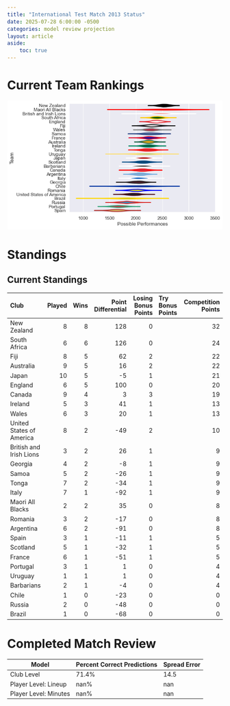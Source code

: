```yaml
---  
title: "International Test Match 2013 Status"  
date: 2025-07-28 6:00:00 -0500  
categories: model review projection  
layout: article  
aside:  
    toc: true  
---
```

# Current Team Rankings


![Club Rankings](plots/rankings_International_Test_Match_2013.png)
# Standings

## Current Standings


| Club                     |   Played |   Wins |   Point Differential |   Losing Bonus Points | Try Bonus Points   |   Competition Points |
|:-------------------------|---------:|-------:|---------------------:|----------------------:|:-------------------|---------------------:|
| New Zealand              |        8 |      8 |                  128 |                     0 |                    |                   32 |
| South Africa             |        6 |      6 |                  126 |                     0 |                    |                   24 |
| Fiji                     |        8 |      5 |                   62 |                     2 |                    |                   22 |
| Australia                |        9 |      5 |                   16 |                     2 |                    |                   22 |
| Japan                    |       10 |      5 |                   -5 |                     1 |                    |                   21 |
| England                  |        6 |      5 |                  100 |                     0 |                    |                   20 |
| Canada                   |        9 |      4 |                    3 |                     3 |                    |                   19 |
| Ireland                  |        5 |      3 |                   41 |                     1 |                    |                   13 |
| Wales                    |        6 |      3 |                   20 |                     1 |                    |                   13 |
| United States of America |        8 |      2 |                  -49 |                     2 |                    |                   10 |
| British and Irish Lions  |        3 |      2 |                   26 |                     1 |                    |                    9 |
| Georgia                  |        4 |      2 |                   -8 |                     1 |                    |                    9 |
| Samoa                    |        5 |      2 |                  -26 |                     1 |                    |                    9 |
| Tonga                    |        7 |      2 |                  -34 |                     1 |                    |                    9 |
| Italy                    |        7 |      1 |                  -92 |                     1 |                    |                    9 |
| Maori All Blacks         |        2 |      2 |                   35 |                     0 |                    |                    8 |
| Romania                  |        3 |      2 |                  -17 |                     0 |                    |                    8 |
| Argentina                |        6 |      2 |                  -91 |                     0 |                    |                    8 |
| Spain                    |        3 |      1 |                  -11 |                     1 |                    |                    5 |
| Scotland                 |        5 |      1 |                  -32 |                     1 |                    |                    5 |
| France                   |        6 |      1 |                  -51 |                     1 |                    |                    5 |
| Portugal                 |        3 |      1 |                    1 |                     0 |                    |                    4 |
| Uruguay                  |        1 |      1 |                    1 |                     0 |                    |                    4 |
| Barbarians               |        2 |      1 |                   -4 |                     0 |                    |                    4 |
| Chile                    |        1 |      0 |                  -23 |                     0 |                    |                    0 |
| Russia                   |        2 |      0 |                  -48 |                     0 |                    |                    0 |
| Brazil                   |        1 |      0 |                  -68 |                     0 |                    |                    0 |



# Completed Match Review


| Model | Percent Correct Predictions | Spread Error |
| ------ | ------ | ------ |
| Club Level | 71.4% | 14.5 |
| Player Level: Lineup | nan% | nan |
| Player Level: Minutes | nan% | nan |

